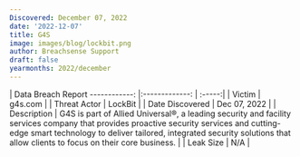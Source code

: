 ```yaml
---
Discovered: December 07, 2022
date: '2022-12-07'
title: G4S
image: images/blog/lockbit.png
author: Breachsense Support
draft: false
yearmonths: 2022/december
---
```



| Data Breach Report
------------:     |:-------------:    | :-----:|
| Victim      | g4s.com       | 
| Threat Actor      | LockBit      | 
| Date Discovered      | Dec 07, 2022      | 
| Description      | G4S is part of Allied Universal®, a leading security and facility services company that provides proactive security services and cutting-edge smart technology to deliver tailored, integrated security solutions that allow clients to focus on their core business.      | 
| Leak Size      | N/A      | 

